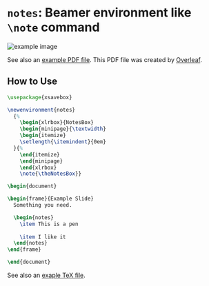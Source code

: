`notes`: Beamer environment like `\note` command
=================================

![example image](https://y-yu.github.io/beamer-notes-environment/beamer_notes_environment.png)

See also an [example PDF file](https://github.com/y-yu/beamer-notes-environment/blob/master/beamer_notes_environment.pdf). This PDF file was created by [Overleaf](https://www.overleaf.com/).

## How to Use

```tex
\usepackage{xsavebox}

\newenvironment{notes}
  {%
    \begin{xlrbox}{NotesBox}
    \begin{minipage}{\textwidth}
    \begin{itemize}
    \setlength{\itemindent}{0em}
  }{%
    \end{itemize}
    \end{minipage}
    \end{xlrbox}
    \note{\theNotesBox}}

\begin{document}

\begin{frame}{Example Slide}
  Something you need.

  \begin{notes}
    \item This is a pen
    
    \item I like it
  \end{notes}
\end{frame}

\end{document}
```

See also an [exaple TeX file](https://github.com/y-yu/beamer-notes-environment/blob/master/beamer_notes_environment.tex).
